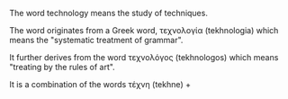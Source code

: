 The word technology means the study of techniques.

The word originates from a Greek word, τεχνολογία (tekhnologia) which means the "systematic treatment of grammar".

It further derives from the word τεχνολόγος (tekhnologos) which means "treating by the rules of art".

It is a combination of the words τέχνη (tekhne) + 